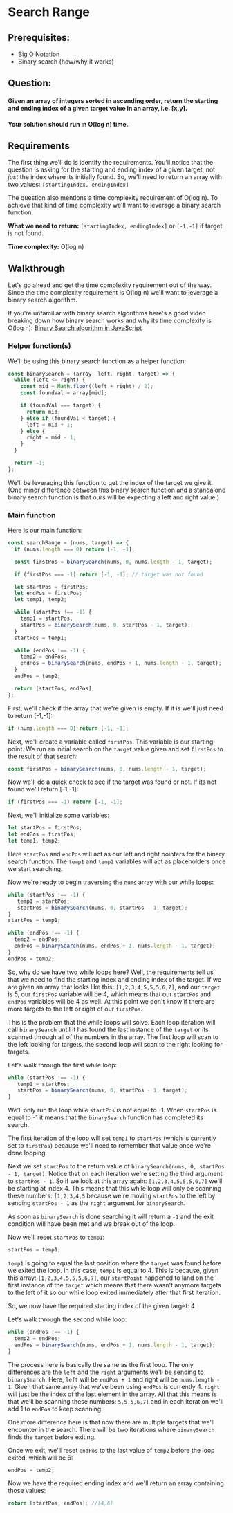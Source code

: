 # Search Range

## Prerequisites:

* Big O Notation
* Binary search (how/why it works)

## Question:

#### **Given an array of integers sorted in ascending order, return the starting and ending index of a given target value in an array, i.e. [x,y].**

#### **Your solution should run in O(log n) time.**

## Requirements

The first thing we'll do is identify the requirements. You'll notice that the question is asking for the starting and ending index of a given target, not _just_ the index where its initially found. So, we'll need to return an array with two values: `[startingIndex, endingIndex]`

The question also mentions a time complexity requirement of O(log n). To achieve that kind of time complexity we'll want to leverage a binary search function.

**What we need to return:** `[startingIndex, endingIndex]` or `[-1,-1]` if target is not found.

**Time complexity:** O(log n)

## Walkthrough

Let's go ahead and get the time complexity requirement out of the way. Since the time complexity requirement is O(log n) we'll want to leverage a binary search algorithm.

If you're unfamiliar with binary search algorithms here's a good video breaking down how binary search works and why its time complexity is O(log n): [Binary Search algorithm in JavaScript](https://www.youtube.com/watch?v=7lGiPItOVCM)

### Helper function(s)

We'll be using this binary search function as a helper function:

```javascript
const binarySearch = (array, left, right, target) => {
  while (left <= right) {
    const mid = Math.floor((left + right) / 2);
    const foundVal = array[mid];

    if (foundVal === target) {
      return mid;
    } else if (foundVal < target) {
      left = mid + 1;
    } else {
      right = mid - 1;
    }
  }

  return -1;
};
```
We'll be leveraging this function to get the index of the target we give it. (One minor difference between this binary search function and a standalone binary search function is that ours will be expecting a left and right value.)

### Main function

Here is our main function:

```javascript
const searchRange = (nums, target) => {
  if (nums.length === 0) return [-1, -1];

  const firstPos = binarySearch(nums, 0, nums.length - 1, target);

  if (firstPos === -1) return [-1, -1]; // target was not found

  let startPos = firstPos;
  let endPos = firstPos;
  let temp1, temp2;

  while (startPos !== -1) {
    temp1 = startPos;
    startPos = binarySearch(nums, 0, startPos - 1, target);
  }
  startPos = temp1;

  while (endPos !== -1) {
    temp2 = endPos;
    endPos = binarySearch(nums, endPos + 1, nums.length - 1, target);
  }
  endPos = temp2;

  return [startPos, endPos];
};
```
First, we'll check if the array that we're given is empty. If it is we'll just need to return [-1,-1]: 

```javascript
if (nums.length === 0) return [-1, -1];
```

Next, we'll create a variable called `firstPos`. This variable is our starting point. We run an initial search on the `target` value given and set `firstPos` to the result of that search:

```javascript
const firstPos = binarySearch(nums, 0, nums.length - 1, target);
```

Now we'll do a quick check to see if the target was found or not. If its not found we'll return [-1,-1]:

```javascript
if (firstPos === -1) return [-1, -1];
```

Next, we'll initialize some variables:

```javascript
let startPos = firstPos;
let endPos = firstPos;
let temp1, temp2;
```

Here `startPos` and `endPos` will act as our left and right pointers for the binary search function. The `temp1` and `temp2` variables will act as placeholders once we start searching.

Now we're ready to begin traversing the `nums` array with our while loops:

```javascript
while (startPos !== -1) {
   temp1 = startPos;
   startPos = binarySearch(nums, 0, startPos - 1, target);
}
startPos = temp1;

while (endPos !== -1) {
  temp2 = endPos;
  endPos = binarySearch(nums, endPos + 1, nums.length - 1, target);
}
endPos = temp2;
```

So, why do we have two while loops here? Well, the requirements tell us that we need to find the starting index and ending index of the target. If we are given an array that looks like this: `[1,2,3,4,5,5,5,6,7]`, and our `target` is 5, our `firstPos` variable will be 4, which means that our `startPos` and `endPos` variables will be 4 as well. At this point we don't know if there are more targets to the left or right of our `firstPos`.

This is the problem that the while loops will solve. Each loop iteration will call `binarySearch` until it has found the last instance of the `target` or its scanned through all of the numbers in the array. The first loop will scan to the left looking for targets, the second loop will scan to the right looking for targets.

Let's walk through the first while loop:

```javascript
while (startPos !== -1) {
   temp1 = startPos;
   startPos = binarySearch(nums, 0, startPos - 1, target);
}
```

We'll only run the loop while `startPos` is not equal to -1. When `startPos` is equal to -1 it means that the `binarySearch` function has completed its search. 

The first iteration of the loop will set `temp1` to `startPos` (which is currently set to `firstPos`) because we'll need to remember that value once we're done looping. 

Next we set `startPos` to the return value of `binarySearch(nums, 0, startPos - 1, target)`. Notice that on each iteration we're setting the third argument to `startPos - 1`. So if we look at this array again: `[1,2,3,4,5,5,5,6,7]` we'll be starting at index 4. This means that this while loop will only be scanning these numbers: `[1,2,3,4,5` because we're moving `startPos` to the left by sending `startPos - 1` as the `right` argument for `binarySearch`.

As soon as `binarySearch` is done searching it will return a `-1` and the exit condition will have been met and we break out of the loop.

Now we'll reset `startPos` to `temp1`:

```javascript
startPos = temp1;
```

`temp1` is going to equal the last position where the `target` was found before we exited the loop. In this case, `temp1` is equal to 4. This is because, given this array: `[1,2,3,4,5,5,5,6,7]`, our `startPoint` happened to land on the first instance of the `target` which means that there wasn't anymore targets to the left of it so our while loop exited immediately after that first iteration.

So, we now have the required starting index of the given target: 4

Let's walk through the second while loop:

```javascript
while (endPos !== -1) {
  temp2 = endPos;
  endPos = binarySearch(nums, endPos + 1, nums.length - 1, target);
}
```

The process here is basically the same as the first loop. The only differences are the `left` and the `right` arguments we'll be sending to `binarySearch`. Here, `left` will be `endPos + 1` and right will be `nums.length - 1`. Given that same array that we've been using `endPos` is currently 4. `right` will just be the index of the last element in the array. All that this means is that we'll be scanning these numbers: `5,5,5,6,7]` and in each iteration we'll add 1 to `endPos` to keep scanning.

One more difference here is that now there are multiple targets that we'll encounter in the search. There will be two iterations where `binarySearch` finds the `target` before exiting.

Once we exit, we'll reset `endPos` to the last value of `temp2` before the loop exited, which will be 6:

```javascript
endPos = temp2;
```

Now we have the required ending index and we'll return an array containing those values:

```javascript
return [startPos, endPos]; //[4,6]
```